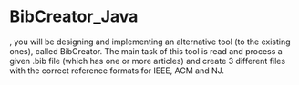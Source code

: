 # BibCreator_Java
 , you will be designing and implementing an alternative tool (to the existing ones),   called BibCreator. The main task of this tool is read and process a given .bib file (which has one or more   articles) and create 3 different files with the correct reference formats for IEEE, ACM and NJ. 
